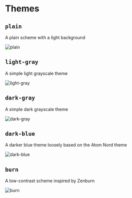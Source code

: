 # Themes

## `plain`

A plain scheme with a light background

![plain](.github/plain.jpg)

## `light-gray`

A simple light grayscale theme

![light-gray](.github/light-gray.jpg)

## `dark-gray`

A simple dark grayscale theme

![dark-gray](.github/dark-gray.jpg)

## `dark-blue`

A darker blue theme loosely based on the Atom Nord theme

![dark-blue](.github/dark-blue.jpg)

## `burn`

A low-contrast scheme inspired by Zenburn

![burn](.github/burn.jpg)
